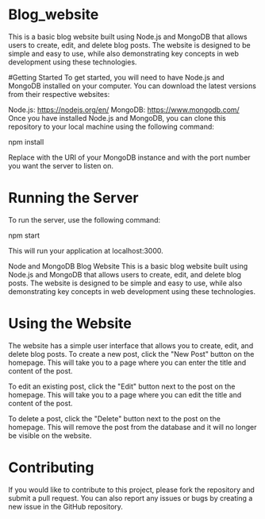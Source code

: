 # Blog_website
This is a basic blog website built using Node.js and MongoDB that allows users to create, edit, and delete blog posts. The website is designed to be simple and easy to use, while also demonstrating key concepts in web development using these technologies.

#Getting Started
To get started, you will need to have Node.js and MongoDB installed on your computer. You can download the latest versions from their respective websites:

Node.js: https://nodejs.org/en/
MongoDB: https://www.mongodb.com/
Once you have installed Node.js and MongoDB, you can clone this repository to your local machine using the following command:

npm install

Replace <your-mongodb-uri> with the URI of your MongoDB instance and <your-port-number> with the port number you want the server to listen on.

# Running the Server
To run the server, use the following command:

npm start

This will run your application at localhost:3000.


Node and MongoDB Blog Website
This is a basic blog website built using Node.js and MongoDB that allows users to create, edit, and delete blog posts. The website is designed to be simple and easy to use, while also demonstrating key concepts in web development using these technologies.


# Using the Website
The website has a simple user interface that allows you to create, edit, and delete blog posts. To create a new post, click the "New Post" button on the homepage. This will take you to a page where you can enter the title and content of the post.

To edit an existing post, click the "Edit" button next to the post on the homepage. This will take you to a page where you can edit the title and content of the post.

To delete a post, click the "Delete" button next to the post on the homepage. This will remove the post from the database and it will no longer be visible on the website.

# Contributing
If you would like to contribute to this project, please fork the repository and submit a pull request. You can also report any issues or bugs by creating a new issue in the GitHub repository.
